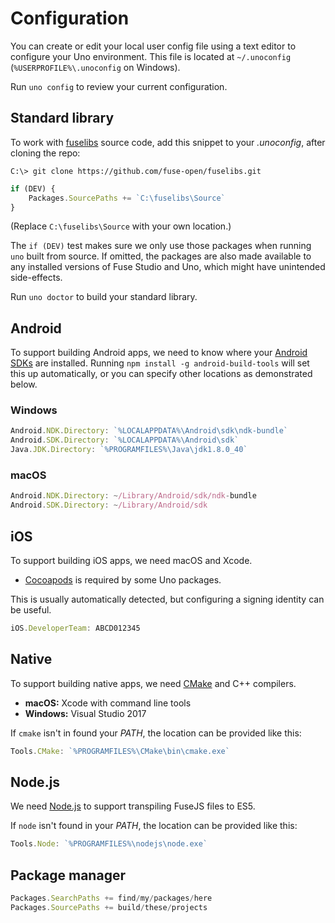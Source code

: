 # Configuration

You can create or edit your local user config file using a text editor to configure your Uno environment. This file is located at `~/.unoconfig` (`%USERPROFILE%\.unoconfig` on Windows).

Run `uno config` to review your current configuration.

## Standard library

To work with [fuselibs](https://github.com/fuse-open/fuselibs) source code, add this snippet
to your *.unoconfig*, after cloning the repo:

```
C:\> git clone https://github.com/fuse-open/fuselibs.git
```

```javascript
if (DEV) {
    Packages.SourcePaths += `C:\fuselibs\Source`
}
```

(Replace `C:\fuselibs\Source` with your own location.)

The `if (DEV)` test makes sure we only use those packages when running `uno` built from source.
If omitted, the packages are also made available to any installed versions of Fuse Studio and Uno,
which might have unintended side-effects.

Run `uno doctor` to build your standard library.

## Android

To support building Android apps, we need to know where your [Android SDKs](https://developer.android.com/studio/index.html)
are installed. Running `npm install -g android-build-tools` will set this up automatically, or you can
specify other locations as demonstrated below.

### Windows

```javascript
Android.NDK.Directory: `%LOCALAPPDATA%\Android\sdk\ndk-bundle`
Android.SDK.Directory: `%LOCALAPPDATA%\Android\sdk`
Java.JDK.Directory: `%PROGRAMFILES%\Java\jdk1.8.0_40`
```

### macOS

```javascript
Android.NDK.Directory: ~/Library/Android/sdk/ndk-bundle
Android.SDK.Directory: ~/Library/Android/sdk
```

## iOS

To support building iOS apps, we need macOS and Xcode.

- [Cocoapods](https://cocoapods.org/) is required by some Uno packages.

This is usually automatically detected, but configuring a signing identity can be useful.

```javascript
iOS.DeveloperTeam: ABCD012345
```

## Native

To support building native apps, we need [CMake](https://cmake.org/) and C++ compilers.

- **macOS:** Xcode with command line tools
- **Windows:** Visual Studio 2017

If `cmake` isn't in found your *PATH*, the location can be provided like this:

```javascript
Tools.CMake: `%PROGRAMFILES%\CMake\bin\cmake.exe`
```

## Node.js

We need [Node.js](https://nodejs.org/en/download/) to support transpiling FuseJS files to ES5.

If `node` isn't found in your *PATH*, the location can be provided like this:

```javascript
Tools.Node: `%PROGRAMFILES%\nodejs\node.exe`
```

## Package manager

```javascript
Packages.SearchPaths += find/my/packages/here
Packages.SourcePaths += build/these/projects
```

